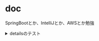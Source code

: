 # doc

SpringBootとか、IntelliJとか、AWSとか勉強

<details>
<summary>
detailsのテスト
</summary>

```
 details内のコードブロックの見た目を
 test
  
 hoge
```
  
</details>
